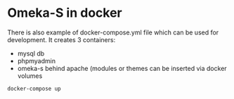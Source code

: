 # Omeka-S in docker

There is also example of docker-compose.yml file which can be used for development.
It creates 3 containers:

- mysql db
- phpmyadmin
- omeka-s behind apache (modules or themes can be inserted via docker volumes

`docker-compose up`
